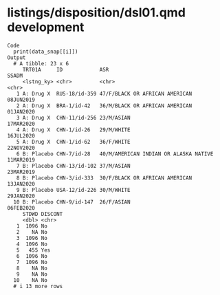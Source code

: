 # listings/disposition/dsl01.qmd development

    Code
      print(data_snap[[i]])
    Output
      # A tibble: 23 x 6
         TRT01A     ID            ASR                                   SSADM    
         <lstng_ky> <chr>         <chr>                                 <chr>    
       1 A: Drug X  RUS-18/id-359 47/F/BLACK OR AFRICAN AMERICAN        08JUN2019
       2 A: Drug X  BRA-1/id-42   36/M/BLACK OR AFRICAN AMERICAN        01JAN2020
       3 A: Drug X  CHN-11/id-256 23/M/ASIAN                            17MAR2020
       4 A: Drug X  CHN-1/id-26   29/M/WHITE                            16JUL2020
       5 A: Drug X  CHN-1/id-62   36/F/WHITE                            22NOV2020
       6 B: Placebo CHN-7/id-28   40/M/AMERICAN INDIAN OR ALASKA NATIVE 11MAR2019
       7 B: Placebo CHN-13/id-102 37/M/ASIAN                            23MAR2019
       8 B: Placebo CHN-3/id-333  30/F/BLACK OR AFRICAN AMERICAN        13JAN2020
       9 B: Placebo USA-12/id-226 30/M/WHITE                            29JAN2020
      10 B: Placebo CHN-9/id-147  26/F/ASIAN                            06FEB2020
         STDWD DISCONT
         <dbl> <chr>  
       1  1096 No     
       2    NA No     
       3  1096 No     
       4  1096 No     
       5   455 Yes    
       6  1096 No     
       7  1096 No     
       8    NA No     
       9    NA No     
      10    NA No     
      # i 13 more rows

